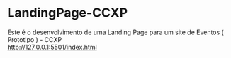# LandingPage-CCXP
Este é o  desenvolvimento de uma Landing Page para um site de Eventos ( Prototipo ) - CCXP <br>
http://127.0.0.1:5501/index.html
